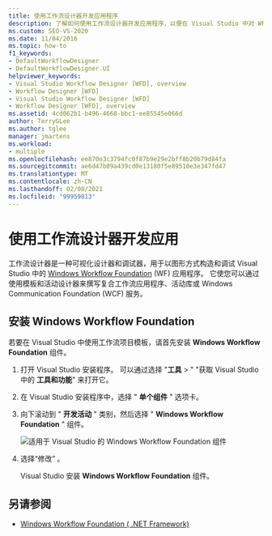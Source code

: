 ```yaml
---
title: 使用工作流设计器开发应用程序
description: 了解如何使用工作流设计器开发应用程序，以便在 Visual Studio 中对 WF 应用程序进行图形构造和调试。
ms.custom: SEO-VS-2020
ms.date: 11/04/2016
ms.topic: how-to
f1_keywords:
- DefaultWorkflowDesigner
- DefaultWorkflowDesigner.UI
helpviewer_keywords:
- Visual Studio Workflow Designer [WFD], overview
- Workflow Designer [WFD]
- Visual Studio Workflow Designer [WFD]
- Workflow Designer [WFD], overview
ms.assetid: 4cd062b1-b496-4668-bbc1-ee85545e066d
author: TerryGLee
ms.author: tglee
manager: jmartens
ms.workload:
- multiple
ms.openlocfilehash: ee870e3c3794fc0f87b9e29e2bff8b20b79d84fa
ms.sourcegitcommit: ae6d47b09a439cd0e13180f5e89510e3e347fd47
ms.translationtype: MT
ms.contentlocale: zh-CN
ms.lasthandoff: 02/08/2021
ms.locfileid: "99959813"
---
```

# <a name="develop-apps-with-the-workflow-designer"></a>使用工作流设计器开发应用

工作流设计器是一种可视化设计器和调试器，用于以图形方式构造和调试 Visual Studio 中的 [Windows Workflow Foundation](/dotnet/framework/windows-workflow-foundation/index) (WF) 应用程序。 它使您可以通过使用模板和活动设计器来撰写复合工作流应用程序、活动库或 Windows Communication Foundation (WCF) 服务。

## <a name="install-windows-workflow-foundation"></a>安装 Windows Workflow Foundation

若要在 Visual Studio 中使用工作流项目模板，请首先安装 **Windows Workflow Foundation** 组件。

1. 打开 Visual Studio 安装程序。 可以通过选择 "**工具**  >  " "获取 Visual Studio 中的 **工具和功能**" 来打开它。

1. 在 Visual Studio 安装程序中，选择 " **单个组件** " 选项卡。

1. 向下滚动到 " **开发活动** " 类别，然后选择 " **Windows Workflow Foundation** " 组件。

   ![适用于 Visual Studio 的 Windows Workflow Foundation 组件](media/windows-workflow-foundation-component.png)

1. 选择“修改”  。

   Visual Studio 安装 **Windows Workflow Foundation** 组件。

## <a name="see-also"></a>另请参阅

- [Windows Workflow Foundation ( .NET Framework) ](/dotnet/framework/windows-workflow-foundation/index)
